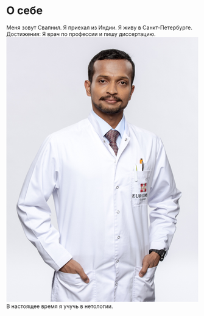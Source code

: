 # O себе
Меня зовут Свапнил. 
Я приехал из Индии. 
Я живу в Санкт-Петербурге. 
Достижения: Я врач по профессии и пишу диссертацию.<br> 
![My Image](DSC_8175.png) <br>
В настоящее время я учучь в нетологии.
